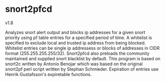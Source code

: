 # snort2pfcd
v1.8

Analyzes snort alert output and blocks ip addresses for a given snort priority using 
pf table entries for a specified period of time. A whitelist is specified to exclude
local and trusted ip address from being blocked. Whitelist entries can be single ip 
addressess or blocks of addresses in CIDR format (255.255.255.255/32). Snort2pfcd also
preloads the community maintained and supplied snort blacklist by default. This program 
is based on snort2c written by Antonio Benojar which was based on the original snort2pf
perl script written by Stephan Schmieder. Expiration of entries use Henrik 
Gustafsson's expiretable functions.

